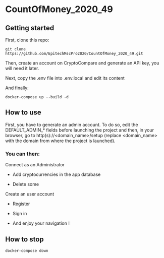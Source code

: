 # CountOfMoney_2020_49

## Getting started

First, clone this repo:
```
git clone https://github.com/EpitechMscPro2020/CountOfMoney_2020_49.git
```
Then, create an account on CryptoCompare and generate an API key, you will need it later.
 
Next, copy the .env file into .env.local and edit its content

And finally:
```
docker-compose up --build -d
```
## How to use

First, you have to generate an admin account. To do so, edit the DEFAULT_ADMIN_* fields before launching the project and then, in your browser, go to http(s)://<domain_name>/setup (replace <domain_name> with the domain from where the project is launched).

### You can then:
Connect as an Administrator
 
- Add cryptocurrencies in the app database
 
- Delete some
 
Create an user account
 
- Register
 
- Sign in
 
- And enjoy your navigation !

## How to stop
```
docker-compose down
```
